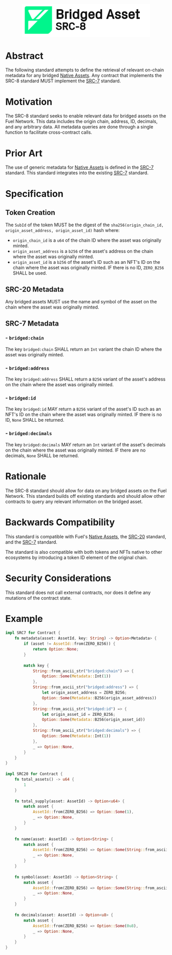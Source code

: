 <p align="center">
    <picture>
        <source media="(prefers-color-scheme: dark)" srcset=".docs/src-8-logo-dark-theme.png">
        <img alt="SRC-8 logo" width="400px" src=".docs/src-8-logo-light-theme.png">
    </picture>
</p>


# Abstract

The following standard attempts to define the retrieval of relevant on-chain metadata for any bridged [Native Assets](https://fuellabs.github.io/sway/v0.45.0/book/blockchain-development/native_assets.html). Any contract that implements the SRC-8 standard MUST implement the [SRC-7](https://github.com/FuelLabs/sway-standards/tree/master/standards/src_7) standard. 

# Motivation

The SRC-8 standard seeks to enable relevant data for bridged assets on the Fuel Network. This data includes the origin chain, address, ID, decimals, and any arbitrary data. All metadata queries are done through a single function to facilitate cross-contract calls.

# Prior Art

The use of generic metadata for [Native Assets](https://fuellabs.github.io/sway/v0.45.0/book/blockchain-development/native_assets.html) is defined in the [SRC-7](https://github.com/FuelLabs/sway-standards/tree/master/standards/src_7) standard. This standard integrates into the existing [SRC-7](https://github.com/FuelLabs/sway-standards/tree/master/standards/src_7) standard.

# Specification

## Token Creation

The `SubId` of the token MUST be the digest of the `sha256(origin_chain_id, origin_asset_address, origin_asset_id)` hash where:

- `origin_chain_id` is a `u64` of the chain ID where the asset was originally minted.
- `origin_asset_address` is a `b256` of the asset's address on the chain where the asset was originally minted.
- `origin_asset_id` is a `b256` of the asset's ID such as an NFT's ID on the chain where the asset was originally minted. IF there is no ID, `ZERO_B256` SHALL be used.

## SRC-20 Metadata

Any bridged assets MUST use the name and symbol of the asset on the chain where the asset was originally minted. 

## SRC-7 Metadata

### - `bridged:chain`

The key `bridged:chain` SHALL return an `Int` variant the chain ID where the asset was originally minted.

### - `bridged:address`

The key `bridged:address` SHALL return a `B256` variant of the asset's address on the chain where the asset was originally minted.

### - `bridged:id`

The key `bridged:id` MAY return a `B256` variant of the asset's ID such as an NFT's ID on the chain where the asset was originally minted. IF there is no ID, `None` SHALL be returned.

### - `bridged:decimals`

The key `bridged:decimals` MAY return an `Int` variant of the asset's decimals on the chain where the asset was originally minted. IF there are no decimals, `None` SHALL be returned.

# Rationale

The SRC-8 standard should allow for data on any bridged assets on the Fuel Network. This standard builds off existing standards and should allow other contracts to query any relevant information on the bridged asset.

# Backwards Compatibility

This standard is compatible with Fuel's [Native Assets](https://fuellabs.github.io/sway/v0.45.0/book/blockchain-development/native_assets.html), the [SRC-20](https://github.com/FuelLabs/sway-standards/tree/master/standards/src_20) standard, and the [SRC-7](https://github.com/FuelLabs/sway-standards/tree/master/standards/src_7) standard. 

The standard is also compatible with both tokens and NFTs native to other ecosystems by introducing a token ID element of the original chain.

# Security Considerations

This standard does not call external contracts, nor does it define any mutations of the contract state.

# Example

```rust
impl SRC7 for Contract {
    fn metadata(asset: AssetId, key: String) -> Option<Metadata> {
        if (asset != AssetId::from(ZERO_B256)) {
            return Option::None;
        }

        match key {
            String::from_ascii_str("bridged:chain") => {
                Option::Some(Metadata::Int(1))
            },
            String::from_ascii_str("bridged:address") => {
                let origin_asset_address = ZERO_B256;
                Option::Some(Metadata::B256(origin_asset_address))
            },
            String::from_ascii_str("bridged:id") => {
                let origin_asset_id = ZERO_B256;
                Option::Some(Metadata::B256(origin_asset_id))
            },
            String::from_ascii_str("bridged:decimals") => {
                Option::Some(Metadata::Int(1))
            },
            _ => Option::None,
        }
    }
}

impl SRC20 for Contract {
    fn total_assets() -> u64 {
        1
    }         

    fn total_supply(asset: AssetId) -> Option<u64> {
        match asset { 
            AssetId::from(ZERO_B256) => Option::Some(1),
            _ => Option::None,
        }
    }

    fn name(asset: AssetId) -> Option<String> {
        match asset { 
            AssetId::from(ZERO_B256) => Option::Some(String::from_ascii_str("Name")),
            _ => Option::None,
        }
    }

    fn symbol(asset: AssetId) -> Option<String> {
        match asset { 
            AssetId::from(ZERO_B256) => Option::Some(String::from_ascii_str("Symbol")),
            _ => Option::None,
        }
    }

    fn decimals(asset: AssetId) -> Option<u8> {
        match asset { 
            AssetId::from(ZERO_B256) => Option::Some(0u8),
            _ => Option::None,
        }
    }
}
```